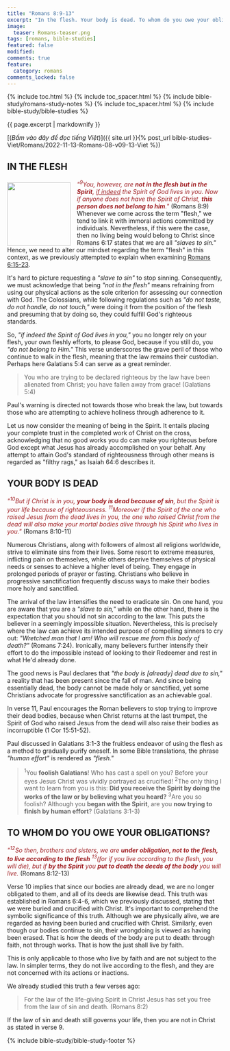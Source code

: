 ```yaml
---
title: "Romans 8:9-13"
excerpt: "In the flesh. Your body is dead. To whom do you owe your obligations?"
image:
  teaser: Romans-teaser.png
tags: [romans, bible-studies]
featured: false
modified:
comments: true
feature:
  category: romans
comments_locked: false
---
```


{% include toc.html %}
{% include toc_spacer.html %}
{% include bible-study/romans-study-notes %}
{% include toc_spacer.html %}
{% include bible-study/bible-studies %}

{{ page.excerpt | markdownify }}

[(<em>Bấm vào đây để đọc tiếng Việt</em>)]({{ site.url }}{% post_url bible-studies-Viet/Romans/2022-11-13-Romans-08-v09-13-Viet %})

## IN THE FLESH
<div>
<p>
<img alt src="http://vacsf.org/assets/images/Romans-teaser.png" style="border: 0px none; margin: 7px 15px 0px 0px; max-width: 100%; height: 148px; padding: 0px; float: left;">
    <span style="color: rgb(159, 29, 33);"><i>"<sup>9</sup>You, however, are <strong>not in the flesh but in the Spirit</strong>, <u>if indeed</u> the Spirit of God lives in you. Now if anyone does not have the Spirit of Christ, <strong>this person does not belong to him</strong>."</i></span> (Romans 8:9)<br />Whenever we come across the term "flesh," we tend to link it with immoral actions committed by individuals. Nevertheless, if this were the case, then no living being would belong to Christ since Romans 6:17 states that we are all <i>"slaves to sin."</i> Hence, we need to alter our mindset regarding the term "flesh" in this context, as we previously attempted to explain when examining <a href="https://vacsf.org/romans/Romans-06-v15-23/" target="__blank">Romans 6:15-23</a>.</p>
</div>

It's hard to picture requesting a *"slave to sin"* to stop sinning. Consequently, we must acknowledge that being *"not in the flesh"* means refraining from using our physical actions as the sole criterion for assessing our connection with God. The Colossians, while following regulations such as *"do not taste, do not handle, do not touch,"* were doing it from the position of the flesh and presuming that by doing so, they could fulfill God's righteous standards.

So, *"if indeed the Spirit of God lives in you,"* you no longer rely on your flesh, your own fleshly efforts, to please God, because if you still do, you *"do not belong to Him."* This verse underscores the grave peril of those who continue to walk in the flesh, meaning that the law remains their custodian. Perhaps here Galatians 5:4 can serve as a great reminder.

> You who are trying to be declared righteous by the law have been alienated from Christ; you have fallen away from grace! (Galatians 5:4)

Paul's warning is directed not towards those who break the law, but towards those who are attempting to achieve holiness through adherence to it.

Let us now consider the meaning of being in the Spirit. It entails placing your complete trust in the completed work of Christ on the cross, acknowledging that no good works you do can make you righteous before God except what Jesus has already accomplished on your behalf. Any attempt to attain God's standard of righteousness through other means is regarded as "filthy rags," as Isaiah 64:6 describes it.

## YOUR BODY IS DEAD

<span style="color: rgb(159, 29, 33);">
<i>"<sup>10</sup>But if Christ is in you, <strong>your body is dead because of sin</strong>, but the Spirit is your life because of righteousness. <sup>11</sup>Moreover if the Spirit of the one who raised Jesus from the dead lives in you, the one who raised Christ from the dead will also make your mortal bodies alive through his Spirit who lives in you."</i></span> (Romans 8:10-11)

Numerous Christians, along with followers of almost all religions worldwide, strive to eliminate sins from their lives. Some resort to extreme measures, inflicting pain on themselves, while others deprive themselves of physical needs or senses to achieve a higher level of being. They engage in prolonged periods of prayer or fasting. Christians who believe in progressive sanctification frequently discuss ways to make their bodies more holy and sanctified.

The arrival of the law intensifies the need to eradicate sin. On one hand, you are aware that you are a *"slave to sin,"* while on the other hand, there is the expectation that you should not sin according to the law. This puts the believer in a seemingly impossible situation. Nevertheless, this is precisely where the law can achieve its intended purpose of compelling sinners to cry out: *"Wretched man that I am! Who will rescue me from this body of death?"* (Romans 7:24). Ironically, many believers further intensify their effort to do the impossible instead of looking to their Redeemer and rest in what He'd already done.

The good news is Paul declares that *"the body is [already] dead due to sin,"* a reality that has been present since the fall of man. And since being essentially dead, the body cannot be made holy or sanctified, yet some Christians advocate for progressive sanctification as an achievable goal.

In verse 11, Paul encourages the Roman believers to stop trying to improve their dead bodies, because when Christ returns at the last trumpet, the Spirit of God who raised Jesus from the dead will also raise their bodies as incorruptible (1 Cor 15:51-52).

Paul discussed in Galatians 3:1-3 the fruitless endeavor of using the flesh as a method to gradually purify oneself. In some Bible translations, the phrase *"human effort"* is rendered as *"flesh."*

> <sup>1</sup>You <strong>foolish Galatians</strong>! Who has cast a spell on you? Before your eyes Jesus Christ was vividly portrayed as crucified!  <sup>2</sup>The only thing I want to learn from you is this: <strong>Did you receive the Spirit by doing the works of the law or by believing what you heard?</strong>  <sup>3</sup>Are you so foolish? Although you <strong>began with the Spirit</strong>, are you <strong>now trying to finish by human effort</strong>? (Galatians 3:1-3)

## TO WHOM DO YOU OWE YOUR OBLIGATIONS?

<span style="color: rgb(159, 29, 33);">
<i>"<sup>12</sup>So then, brothers and sisters, we are <strong>under obligation, not to the flesh, to live according to the flesh</strong> <sup>13</sup>(for if you live according to the flesh, you will die), but if <strong>by the Spirit</strong> you <strong>put to death the deeds of the body</strong> you will live.</i></span> (Romans 8:12-13)

Verse 10 implies that since our bodies are already dead, we are no longer obligated to them, and all of its deeds are likewise dead. This truth was established in Romans 6:4-6, which we previously discussed, stating that we were buried and crucified with Christ. It's important to comprehend the symbolic significance of this truth. Although we are physically alive, we are regarded as having been buried and crucified with Christ. Similarly, even though our bodies continue to sin, their wrongdoing is viewed as having been erased. That is how the deeds of the body are put to death: through faith, not through works. That is how the just shall live by faith.

This is only applicable to those who live by faith and are not subject to the law. In simpler terms, they do not live according to the flesh, and they are not concerned with its actions or inactions.

We already studied this truth a few verses ago:

> For the law of the life-giving Spirit in Christ Jesus has set you free from the law of sin and death. (Romans 8:2)

If the law of sin and death still governs your life, then you are not in Christ as stated in verse 9.


{% include bible-study/bible-study-footer %}

